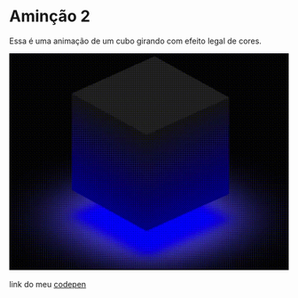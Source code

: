 # Aminção 2

Essa é uma animação de um cubo girando com efeito legal de cores.

<img src="cubo.gif">

link do meu <a href="https://codepen.io/Uriel-Ara-jo/pen/ZENbEee">codepen</a>
